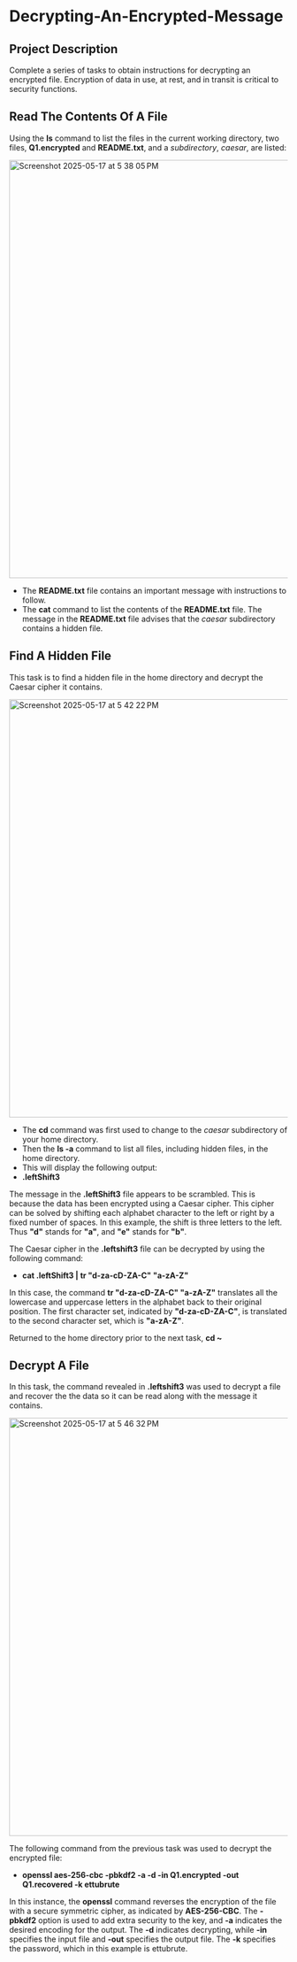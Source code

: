 # Decrypting-An-Encrypted-Message

## Project Description  
Complete a series of tasks to obtain instructions for decrypting an encrypted file. Encryption of data in use, at rest, and in transit is critical to security functions.

## Read The Contents Of A File
Using the **ls** command to list the files in the current working directory, two files, **Q1.encrypted** and **README.txt**, and a *subdirectory*, *caesar*, are listed:

<img width="756" alt="Screenshot 2025-05-17 at 5 38 05 PM" src="https://github.com/user-attachments/assets/fa1bbc12-d65c-431e-bfbb-2f2fc0649773" />

- The **README.txt** file contains an important message with instructions to follow.
- The **cat** command to list the contents of the **README.txt** file.
The message in the **README.txt** file advises that the *caesar* subdirectory contains a hidden file.

## Find A Hidden File
This task is to find a hidden file in the home directory and decrypt the Caesar cipher it contains.

<img width="756" alt="Screenshot 2025-05-17 at 5 42 22 PM" src="https://github.com/user-attachments/assets/80c47ba4-002f-4ea6-a9fd-d6b7e887ef70" />

- The **cd** command was first used to change to the *caesar* subdirectory of your home directory.
- Then the **ls -a** command to list all files, including hidden files, in the home directory.
- This will display the following output:
- **.leftShift3**
  
The message in the **.leftShift3** file appears to be scrambled. This is because the data has been encrypted using a Caesar cipher. This cipher can be solved by shifting each alphabet character to the left or right by a fixed number of spaces. In this example, the shift is three letters to the left. Thus **"d"** stands for **"a"**, and **"e"** stands for **"b"**.

The Caesar cipher in the **.leftshift3** file can be decrypted by using the following command:
- **cat .leftShift3 | tr "d-za-cD-ZA-C" "a-zA-Z"**

In this case, the command **tr "d-za-cD-ZA-C" "a-zA-Z"** translates all the lowercase and uppercase letters in the alphabet back to their original position. The first character set, indicated by **"d-za-cD-ZA-C"**, is translated to the second character set, which is **"a-zA-Z"**.

Returned to the home directory prior to the next task, **cd ~**

## Decrypt A File 
In this task, the command revealed in **.leftshift3** was used to decrypt a file and recover the the data so it can be read along with the message it contains.

<img width="756" alt="Screenshot 2025-05-17 at 5 46 32 PM" src="https://github.com/user-attachments/assets/4d50fb05-4e44-4920-828b-cb2cd900de75" />

The following command from the previous task was used to decrypt the encrypted file:
- **openssl aes-256-cbc -pbkdf2 -a -d -in Q1.encrypted -out Q1.recovered -k ettubrute**
  
In this instance, the **openssl** command reverses the encryption of the file with a secure symmetric cipher, as indicated by **AES-256-CBC**. The **-pbkdf2** option is used to add extra security to the key, and **-a** indicates the desired encoding for the output. The **-d** indicates decrypting, while **-in** specifies the input file and **-out** specifies the output file. The **-k** specifies the password, which in this example is ettubrute.
